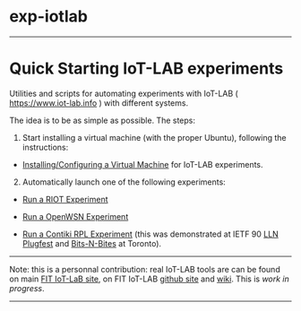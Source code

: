 # exp-iotlab
---------------------------------------------------------------------------

# Quick Starting IoT-LAB experiments

Utilities and scripts for automating experiments with IoT-LAB ( https://www.iot-lab.info ) with different systems.

The idea is to be as simple as possible. The steps:

1) Start installing a virtual machine (with the proper Ubuntu),
  following the instructions:

  * [Installing/Configuring a Virtual Machine](README-vm.md) for IoT-LAB experiments.

2) Automatically launch one of the following experiments:
  
  * [Run a RIOT Experiment](README-RIOT.md)

  * [Run a OpenWSN Experiment](README-OpenWSN.md)

  * [Run a Contiki RPL Experiment](README-Contiki.md) (this was demonstrated at 
IETF 90 [LLN Plugfest](https://bitbucket.org/6tisch/meetings/wiki/140720a_ietf90_toronto_plugfest) and [Bits-N-Bites](http://www.ietf.org/meeting/90/ietf-90-bits-n-bites.html) at Toronto).

---------------------------------------------------------------------------

Note: this is a personnal contribution: real IoT-LAB tools are can be
found on main [FIT IoT-LaB site](https://www.iot-lab.info),
on FIT IoT-LAB [github site](https://github.com/iot-lab/iot-lab)
and [wiki](https://github.com/iot-lab/iot-lab). This is *work in progress*.

---------------------------------------------------------------------------
